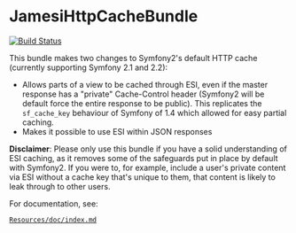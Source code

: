 JamesiHttpCacheBundle
=====================

[![Build Status](https://travis-ci.org/jamesisaac/JamesiHttpCacheBundle.png?branch=master)](https://travis-ci.org/jamesisaac/JamesiHttpCacheBundle)

This bundle makes two changes to Symfony2's default HTTP cache (currently
supporting Symfony 2.1 and 2.2):

* Allows parts of a view to be cached through ESI, even if the master response
  has a "private" Cache-Control header (Symfony2 will be default force the
  entire response to be public).  This replicates the ``sf_cache_key`` behaviour
  of Symfony of 1.4 which allowed for easy partial caching.
* Makes it possible to use ESI within JSON responses

**Disclaimer**: Please only use this bundle if you have a solid understanding
of ESI caching, as it removes some of the safeguards put in place by default
with Symfony2.  If you were to, for example, include a user's private content
via ESI without a cache key that's unique to them, that content is likely to leak
through to other users.

For documentation, see:

[`Resources/doc/index.md`](https://github.com/jamesisaac/JamesiHttpCacheBundle/blob/master/Resources/doc/index.md)
